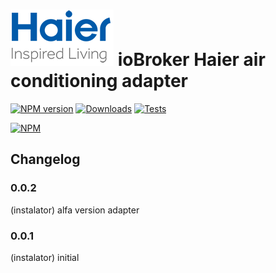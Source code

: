 ![Logo](admin/haier_admin.png)
ioBroker Haier air conditioning adapter
=================
[![NPM version](http://img.shields.io/npm/v/iobroker.haier.svg)](https://www.npmjs.com/package/iobroker.haier)
[![Downloads](https://img.shields.io/npm/dm/iobroker.haier.svg)](https://www.npmjs.com/package/iobroker.haier)
[![Tests](http://img.shields.io/travis/instalator/ioBroker.haier/master.svg)](https://travis-ci.org/instalator/ioBroker.haier)

[![NPM](https://nodei.co/npm/iobroker.haier.png?downloads=true)](https://nodei.co/npm/iobroker.haier/)

## Changelog

### 0.0.2
  (instalator) alfa version adapter

### 0.0.1
  (instalator) initial
